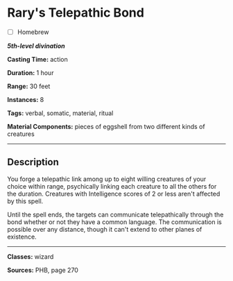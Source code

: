 # Rary's Telepathic Bond

- [ ] Homebrew

***5th-level divination***

**Casting Time:** action

**Duration:** 1 hour

**Range:** 30 feet

**Instances:** 8

**Tags:** verbal, somatic, material, ritual

**Material Components:** pieces of eggshell from two different kinds of creatures

---

## Description
You forge a telepathic link among up to eight willing creatures of your choice within range, psychically linking each creature to all the others for the duration. Creatures with Intelligence scores of 2 or less aren't affected by this spell.

Until the spell ends, the targets can communicate telepathically through the bond whether or not they have a common language. The communication is possible over any distance, though it can't extend to other planes of existence.

---

**Classes:** wizard

**Sources:** PHB, page 270
